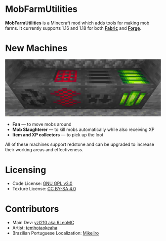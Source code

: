 # MobFarmUtilities

**MobFarmUtilities** is a Minecraft mod which adds tools for making mob farms. It currently supports 1.16 and 1.18 for both [**Fabric**](https://www.curseforge.com/minecraft/mc-mods/mob-farm-helpers-fabric) and [**Forge**](https://www.curseforge.com/minecraft/mc-mods/mob-farm-helpers-forge).
# New Machines
![Machines](/images/machines.png)
- **Fan** — to move mobs around
- **Mob Slaughterer** — to kill mobs automatically while also receiving XP
- **Item and XP collectors** — to pick up the loot

All of these machines support redstone and can be upgraded to increase their working areas and effectiveness.


# Licensing
- Code License: [GNU GPL v3.0](https://www.gnu.org/licenses/gpl-3.0.en.html)
- Texture License: [CC BY-SA 4.0](https://creativecommons.org/licenses/by-sa/4.0/)

# Contributors
- Main Dev: [yzl210 aka 6LeoMC](https://github.com/yzl210)
- Artist: [temhotaokeaha](https://github.com/temhotaokeaha)
- Brazilian Portuguese Localization: [Mikeliro](https://github.com/Mikeliro)
